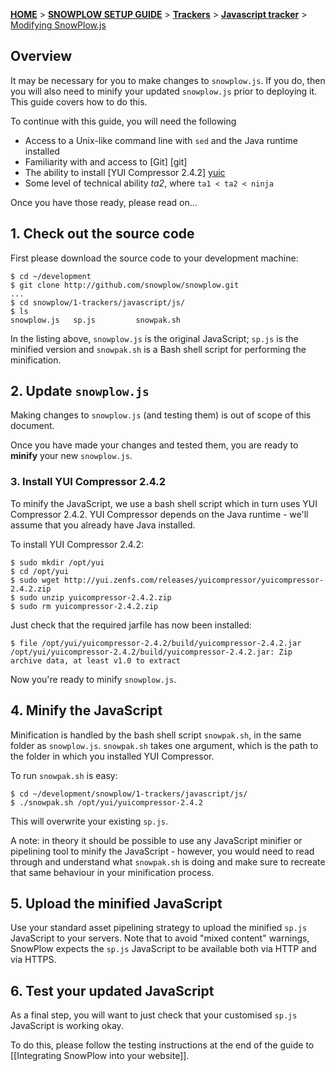 [**HOME**](Home) > [**SNOWPLOW SETUP GUIDE**](Setting-up-SnowPlow) > [**Trackers**](Setting-up-a-Tracker) > [**Javascript tracker**](Javascript-tracker-setup) > [Modifying SnowPlow.js](Modifying-SnowPlow-js)

## Overview

It may be necessary for you to make changes to `snowplow.js`. If you do, then you will also need to minify your updated `snowplow.js` prior to deploying it. This guide covers how to do this.

To continue with this guide, you will need the following

* Access to a Unix-like command line with `sed` and the Java runtime installed
* Familiarity with and access to [Git] [git]
* The ability to install [YUI Compressor 2.4.2] [yuic]
* Some level of technical ability _ta2_, where `ta1 < ta2 < ninja`

Once you have those ready, please read on...

## 1. Check out the source code

First please download the source code to your development machine:

    $ cd ~/development
    $ git clone http://github.com/snowplow/snowplow.git
	...
	$ cd snowplow/1-trackers/javascript/js/
	$ ls
    snowplow.js   sp.js         snowpak.sh

In the listing above, `snowplow.js` is the original JavaScript; `sp.js` is the minified version and `snowpak.sh` is a Bash shell script for performing the minification.

## 2. Update `snowplow.js`

Making changes to `snowplow.js` (and testing them) is out of scope of this document.

Once you have made your changes and tested them, you are ready to **minify** your new `snowplow.js`.

### 3. Install YUI Compressor 2.4.2

To minify the JavaScript, we use a bash shell script which in turn uses YUI Compressor 2.4.2. YUI Compressor depends on the Java runtime - we'll assume that you already have Java installed.

To install YUI Compressor 2.4.2:

    $ sudo mkdir /opt/yui
    $ cd /opt/yui
    $ sudo wget http://yui.zenfs.com/releases/yuicompressor/yuicompressor-2.4.2.zip
    $ sudo unzip yuicompressor-2.4.2.zip
    $ sudo rm yuicompressor-2.4.2.zip

Just check that the required jarfile has now been installed:

    $ file /opt/yui/yuicompressor-2.4.2/build/yuicompressor-2.4.2.jar
    /opt/yui/yuicompressor-2.4.2/build/yuicompressor-2.4.2.jar: Zip archive data, at least v1.0 to extract

Now you're ready to minify `snowplow.js`.

## 4. Minify the JavaScript

Minification is handled by the bash shell script `snowpak.sh`, in the same folder as `snowplow.js`. `snowpak.sh` takes one argument, which is the path to the folder in which you installed YUI Compressor.

To run `snowpak.sh` is easy:

    $ cd ~/development/snowplow/1-trackers/javascript/js/
    $ ./snowpak.sh /opt/yui/yuicompressor-2.4.2

This will overwrite your existing `sp.js`.

A note: in theory it should be possible to use any JavaScript minifier or pipelining tool to minify the JavaScript - however, you would need to read through and understand what `snowpak.sh` is doing and make sure to recreate that same behaviour in your minification process.

## 5. Upload the minified JavaScript

Use your standard asset pipelining strategy to upload the minified `sp.js` JavaScript to your servers. Note that to avoid "mixed content" warnings, SnowPlow expects the `sp.js` JavaScript to be available both via HTTP and via HTTPS.

## 6. Test your updated JavaScript

As a final step, you will want to just check that your customised `sp.js` JavaScript is working okay.

To do this, please follow the testing instructions at the end of the guide to [[Integrating SnowPlow into your website]].

[aws]: http://aws.amazon.com/
[yuic]: http://developer.yahoo.com/yui/compressor/